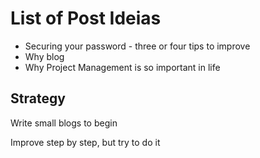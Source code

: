 # List of Post Ideias

- Securing your password - three or four tips to improve
- Why blog
- Why Project Management is so important in life

## Strategy

Write small blogs to begin

Improve step by step, but try to do it
